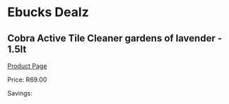 
# Ebucks Dealz
## Cobra Active Tile Cleaner gardens of lavender - 1.5lt
[Product Page](https://www.ebucks.com/web/shop/productSelected.do?prodId=380892289&catId=908586136)

Price: R69.00

Savings: 


	